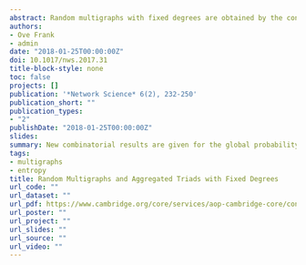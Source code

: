 ```yaml
---
abstract: Random multigraphs with fixed degrees are obtained by the configuration model or by so called random stub matching. New combinatorial results are given for the global probability distribution of edge multiplicities and its marginal local distributions of loops and edges. The number of multigraphs on triads is determined for arbitrary degrees, and aggregated triads are shown to be useful for analyzing regular and almost regular multigraphs. Relationships between entropy and complexity are given and numerically illustrated for multigraphs with different number of vertices and specified average and variance for the degrees.
authors:
- Ove Frank
- admin
date: "2018-01-25T00:00:00Z"
doi: 10.1017/nws.2017.31
title-block-style: none
toc: false
projects: []
publication: '*Network Science* 6(2), 232-250'
publication_short: ""
publication_types:
- "2"
publishDate: "2018-01-25T00:00:00Z"
slides: 
summary: New combinatorial results are given for the global probability distribution of edge multiplicities and its marginal local distributions of loops and edges. The number of multigraphs on triads is determined for arbitrary degrees, and aggregated triads are shown to be useful for analyzing regular and almost regular multigraphs.
tags:
- multigraphs
- entropy
title: Random Multigraphs and Aggregated Triads with Fixed Degrees
url_code: ""
url_dataset: ""
url_pdf: https://www.cambridge.org/core/services/aop-cambridge-core/content/view/803FB4953DBAFC631ABF64709CBB29C8/S2050124217000315a.pdf/random_multigraphs_and_aggregated_triads_with_fixed_degrees.pdf
url_poster: ""
url_project: ""
url_slides: ""
url_source: ""
url_video: ""
---
```

